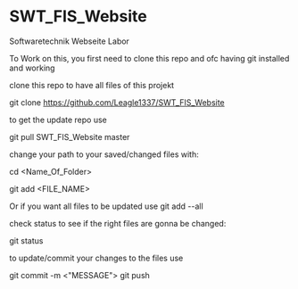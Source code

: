 # SWT_FIS_Website
Softwaretechnik Webseite Labor

To Work on this, you first need to clone this repo and ofc having git installed and working

clone this repo to have all files of this projekt

git clone https://github.com/Leagle1337/SWT_FIS_Website

to get the update repo use

git pull SWT_FIS_Website master

change your path to your saved/changed files with:

cd <Name_Of_Folder>

git add <FILE_NAME>

Or if you want all files to be updated use git add --all

check status to see if the right files are gonna be changed:

git status

to update/commit your changes to the files use 

git commit -m <"MESSAGE">
git push
